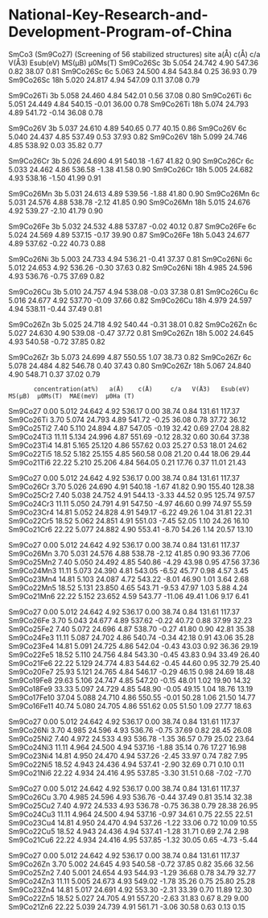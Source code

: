 # National-Key-Research-and-Development-Program-of-China
SmCo3 (Sm9Co27) (Screening of 56 stabilized structures)
             site  a(Å)     c(Å)     c/a    V(Å3)  Esub(eV)  MS(μB)  μ0Ms(T)
Sm9Co26Sc    3b    5.054   24.742    4.90   547.36   0.82    38.07    0.81 
Sm9Co26Sc    6c    5.063   24.500    4.84   543.84   0.25    36.93    0.79 
Sm9Co26Sc    18h   5.020   24.817    4.94   547.09   0.11    37.08    0.79 
 
Sm9Co26Ti    3b    5.058   24.460    4.84   542.01   0.56    37.08    0.80 
Sm9Co26Ti    6c    5.051   24.449    4.84   540.15  -0.01    36.00    0.78 
Sm9Co26Ti    18h   5.074   24.793    4.89   541.72  -0.14    36.08    0.78 
   
Sm9Co26V     3b    5.037   24.610    4.89   540.65   0.77    40.15    0.86 
Sm9Co26V     6c    5.040   24.437    4.85   537.49   0.53    37.93    0.82 
Sm9Co26V     18h   5.099   24.746    4.85   538.92   0.03    35.82    0.77 
  
Sm9Co26Cr    3b    5.026   24.690    4.91   540.18  -1.67    41.82    0.90 
Sm9Co26Cr    6c    5.033   24.462    4.86   536.58  -1.38    41.58    0.90 
Sm9Co26Cr    18h   5.005   24.682    4.93   538.16  -1.50    41.99    0.91 
   
Sm9Co26Mn    3b    5.031   24.613    4.89   539.56  -1.88    41.80    0.90 
Sm9Co26Mn    6c    5.031   24.576    4.88   538.78  -2.12    41.85    0.90 
Sm9Co26Mn    18h   5.015   24.676    4.92   539.27  -2.10    41.79    0.90 
   
Sm9Co26Fe    3b    5.032   24.532    4.88   537.87  -0.02    40.12    0.87 
Sm9Co26Fe    6c    5.024   24.569    4.89   537.15  -0.17    39.90    0.87 
Sm9Co26Fe    18h   5.043   24.677    4.89   537.62  -0.22    40.73    0.88 
   
Sm9Co26Ni    3b    5.003   24.733    4.94   536.21  -0.41    37.37    0.81 
Sm9Co26Ni    6c    5.012   24.653    4.92   536.26  -0.30    37.63    0.82 
Sm9Co26Ni    18h   4.985   24.596    4.93   536.76  -0.75    37.69    0.82 
  
Sm9Co26Cu    3b    5.010   24.757    4.94   538.08  -0.03    37.38    0.81 
Sm9Co26Cu    6c    5.016   24.677    4.92   537.70  -0.09    37.66    0.82 
Sm9Co26Cu    18h   4.979   24.597    4.94   538.11  -0.44    37.49    0.81 
   
Sm9Co26Zn    3b    5.025   24.718    4.92   540.44  -0.31    38.01    0.82 
Sm9Co26Zn    6c    5.027   24.630    4.90   539.08  -0.47    37.72    0.81 
Sm9Co26Zn    18h   5.002   24.645    4.93   540.58  -0.72    37.85    0.82 
   
Sm9Co26Zr    3b    5.073   24.699    4.87   550.55   1.07    38.73    0.82 
Sm9Co26Zr    6c    5.078   24.484    4.82   546.78   0.40    37.43    0.80 
Sm9Co26Zr    18h   5.067   24.840    4.90   548.71   0.37    37.02    0.79  

           concentration(at%)   a(Å)    c(Å)     c/a   V(Å3)   Esub(eV)  MS(μB)  μ0Ms(T)  MAE(meV)  μ0Ha (T)
Sm9Co27       0.00             5.012   24.642   4.92   536.17    0.00    38.74    0.84     131.61   117.37 
Sm9Co26Ti     3.70             5.074   24.793   4.89   541.72   -0.25    36.08    0.78     37.72    36.12 
Sm9Co25Ti2    7.40             5.110   24.894   4.87   547.05   -0.19    32.42    0.69     27.04    28.82 
Sm9Co24Ti3    11.11            5.134   24.996   4.87   551.69   -0.12    28.32    0.60     30.64    37.38 
Sm9Co23Ti4    14.81            5.165   25.120   4.86   557.62    0.03    25.27    0.53     18.01    24.62 
Sm9Co22Ti5    18.52            5.182   25.155   4.85   560.58    0.08    21.20    0.44     18.06    29.44 
Sm9Co21Ti6    22.22            5.210   25.206   4.84   564.05    0.21    17.76    0.37     11.01    21.43 
  
Sm9Co27       0.00             5.012   24.642   4.92   536.17    0.00    38.74    0.84     131.61   117.37 
Sm9Co26Cr     3.70             5.026   24.690   4.91   540.18   -1.67    41.82    0.90     155.40   128.38 
Sm9Co25Cr2    7.40             5.038   24.752   4.91   544.13   -3.33    44.52    0.95     125.74   97.57 
Sm9Co24Cr3    11.11            5.050   24.791   4.91   547.50   -4.97    46.60    0.99     74.97    55.59 
Sm9Co23Cr4    14.81            5.052   24.828   4.91   549.17   -6.22    49.26    1.04     31.81    22.31 
Sm9Co22Cr5    18.52            5.062   24.851   4.91   551.03   -7.45    52.05    1.10     24.26    16.10 
Sm9Co21Cr6    22.22            5.077   24.882   4.90   553.41   -8.70    54.26    1.14     20.57    13.10 
	       
Sm9Co27       0.00             5.012   24.642   4.92   536.17    0.00    38.74    0.84     131.61    117.37 
Sm9Co26Mn     3.70             5.031   24.576   4.88   538.78   -2.12    41.85    0.90     93.36     77.06 
Sm9Co25Mn2    7.40             5.050   24.492   4.85   540.86   -4.29    43.98    0.95     47.56     37.36 
Sm9Co24Mn3    11.11            5.073   24.390   4.81   543.05   -6.52    45.77    0.98     4.57      3.45 
Sm9Co23Mn4    14.81            5.103   24.087   4.72   543.22   -8.01    46.90    1.01     3.64      2.68 
Sm9Co22Mn5    18.52            5.131   23.850   4.65   543.71   -9.53    47.97    1.03     5.88      4.24 
Sm9Co21Mn6    22.22            5.152   23.652   4.59   543.77   -11.06    49.41    1.06     9.17     6.41 
	       
Sm9Co27       0.00             5.012   24.642   4.92   536.17    0.00    38.74    0.84     131.61    117.37 
Sm9Co26Fe     3.70             5.043   24.677   4.89   537.62   -0.22    40.72    0.88     37.99     32.23 
Sm9Co25Fe2    7.40             5.072   24.696   4.87   538.70   -0.27    41.80    0.90     42.81     35.38 
Sm9Co24Fe3    11.11            5.087   24.702   4.86   540.74   -0.34    42.18    0.91     43.06     35.28 
Sm9Co23Fe4    14.81            5.091   24.725   4.86   542.04   -0.43    43.03    0.92     36.36     29.19 
Sm9Co22Fe5    18.52            5.110   24.756   4.84   543.30   -0.45    43.83    0.94     33.49     26.40 
Sm9Co21Fe6    22.22            5.129   24.774   4.83   544.62   -0.45    44.60    0.95     32.79     25.40 
Sm9Co20Fe7    25.93            5.121   24.765   4.84   546.17   -0.29    46.15    0.98     24.69     18.48 
Sm9Co19Fe8    29.63            5.106   24.747   4.85   547.20   -0.15    48.01    1.02     19.90     14.32 
Sm9Co18Fe9    33.33            5.097   24.729   4.85   548.90   -0.05    49.15    1.04     18.76     13.19 
Sm9Co17Fe10   37.04            5.088   24.710   4.86   550.55   -0.01    50.28    1.06     21.50     14.77 
Sm9Co16Fe11   40.74            5.080   24.705   4.86   551.62    0.05    51.50    1.09     27.77     18.63 
  
Sm9Co27       0.00             5.012   24.642   4.92   536.17    0.00    38.74    0.84     131.61    117.37 
Sm9Co26Ni     3.70             4.985   24.596   4.93   536.76   -0.75    37.69    0.82     28.45     26.08 
Sm9Co25Ni2    7.40             4.972   24.533   4.93   536.78   -1.35    36.57    0.79     25.02     23.64 
Sm9Co24Ni3    11.11            4.964   24.500   4.94   537.16   -1.88    35.14    0.76     17.27     16.98 
Sm9Co23Ni4    14.81            4.950   24.470   4.94   537.26   -2.45    33.97    0.74     7.82      7.95 
Sm9Co22Ni5    18.52            4.943   24.436   4.94   537.41   -2.90    32.69    0.71     0.10      0.11 
Sm9Co21Ni6    22.22            4.934   24.416   4.95   537.85   -3.30    31.51    0.68     -7.02    -7.70   
 
Sm9Co27       0.00             5.012   24.642   4.92   536.17    0.00    38.74    0.84     131.61    117.37 
Sm9Co26Cu     3.70             4.985   24.596   4.93   536.76   -0.44    37.49    0.81     35.14     32.38 
Sm9Co25Cu2    7.40             4.972   24.533   4.93   536.78   -0.75    36.38    0.79     28.38     26.95 
Sm9Co24Cu3    11.11            4.964   24.500   4.94   537.16   -0.97    34.61    0.75     22.55     22.51 
Sm9Co23Cu4    14.81            4.950   24.470   4.94   537.26   -1.22    33.06    0.72     10.09     10.55 
Sm9Co22Cu5    18.52            4.943   24.436   4.94   537.41   -1.28    31.71    0.69     2.74      2.98 
Sm9Co21Cu6    22.22            4.934   24.416   4.95   537.85   -1.32    30.05    0.65     -4.73    -5.44  
  
Sm9Co27       0.00             5.012   24.642   4.92   536.17    0.00    38.74    0.84     131.61    117.37 
Sm9Co26Zn     3.70             5.002   24.645   4.93   540.58   -0.72    37.85    0.82     35.66     32.56 
Sm9Co25Zn2    7.40             5.001   24.654   4.93   544.93   -1.29    36.68    0.78     34.79     32.77 
Sm9Co24Zn3    11.11            5.005   24.673   4.93   549.02   -1.78    35.26    0.75     25.80     25.28 
Sm9Co23Zn4    14.81            5.017   24.691   4.92   553.30   -2.31    33.39    0.70     11.89     12.30 
Sm9Co22Zn5    18.52            5.027   24.705   4.91   557.20   -2.63    31.83    0.67     8.29      9.00 
Sm9Co21Zn6    22.22            5.039   24.739   4.91   561.71   -3.06    30.58    0.63     0.13      0.15 
